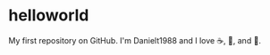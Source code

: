# helloworld
My first repository on GitHub.
I'm Danielt1988 and I love :coffee:, :pizza:, and :dancer:.
